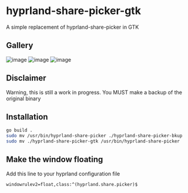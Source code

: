 # hyprland-share-picker-gtk
A simple replacement of hyprland-share-picker in GTK

## Gallery
![image](https://github.com/edjubert/hyprland-share-picker-gtk/assets/16240724/47be60bb-e1a6-4100-9d5a-af3291f6dec4)
![image](https://github.com/edjubert/hyprland-share-picker-gtk/assets/16240724/4a5eadd7-03db-4e6d-9c2c-09bf26673027)
![image](https://github.com/edjubert/hyprland-share-picker-gtk/assets/16240724/20ff79cc-afb5-4222-ad23-f4beaf35f831)


## Disclaimer
Warning, this is still a work in progress.
You MUST make a backup of the original binary

## Installation
```bash
go build .
sudo mv /usr/bin/hyprland-share-picker ./hyprland-share-picker-bkup
sudo mv ./hyprland-share-picker-gtk /usr/bin/hyprland-share-picker
```

## Make the window floating
Add this line to your hyprland configuration file
```
windowrulev2=float,class:^(hyprland.share.picker)$
```
